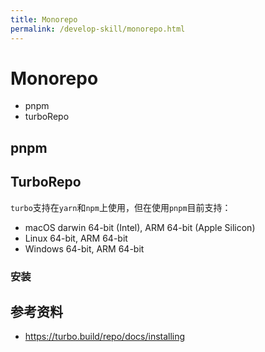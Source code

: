 ```yaml
---
title: Monorepo
permalink: /develop-skill/monorepo.html
---
```


# Monorepo

- pnpm
- turboRepo

## pnpm

## TurboRepo

`turbo`支持在`yarn`和`npm`上使用，但在使用`pnpm`目前支持：

- macOS darwin 64-bit (Intel), ARM 64-bit (Apple Silicon)
- Linux 64-bit, ARM 64-bit
- Windows 64-bit, ARM 64-bit

### 安装

## 参考资料

- <https://turbo.build/repo/docs/installing>
